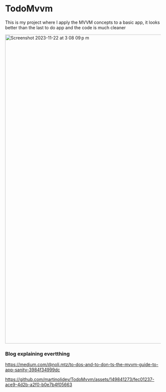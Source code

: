 # TodoMvvm
This is my project where I apply the MVVM concepts to a basic app, it looks better than the last to do app and the code is much cleaner

<img width="999" alt="Screenshot 2023-11-22 at 3 08 09 p m" src="https://github.com/martinolidev/TodoMvvm/assets/149841273/39bd8ff2-960a-42ee-a515-45e7b8c792be">


### Blog explaining evertthing

https://medium.com/@noli.mtz/to-dos-and-to-don-ts-the-mvvm-guide-to-app-sanity-3984f34999dc

https://github.com/martinolidev/TodoMvvm/assets/149841273/fec01237-ace9-4d2b-a2f0-b0e7b4f05663
